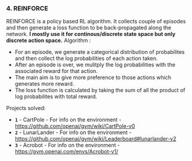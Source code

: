 ### 4. REINFORCE 

REINFORCE is a policy based RL algorithm. It collects couple of episodes and then generate a loss function to be 
back-propagated along the network. **I mostly use it for continous/discrete state space but only discrete action space.**
Algorithm : 
- For an episode, we generate a categorical distribution of probabilites and then collect the log probabilities of each action taken. 
- After an episode is over, we mulitply the log probabilities with the associated reward for that action.
- The main aim is to give more preference to those actions which generates more reward. 
- The loss function is calculated by taking the sum of all the product of log probabilites with total reward. 

Projects solved:
- **`1`** - CartPole - For info on the environment - https://github.com/openai/gym/wiki/CartPole-v0
- **`2`** - LunarLander - For info on the environment - https://github.com/openai/gym/wiki/Leaderboard#lunarlander-v2
- **`3`** - Acrobot - For info on the environment - https://gym.openai.com/envs/Acrobot-v1/
